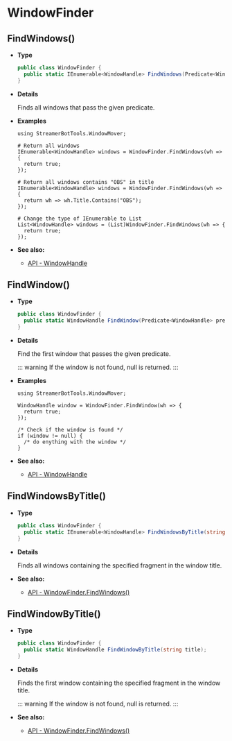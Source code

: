# WindowFinder

## FindWindows()

- **Type**

  ```csharp
  public class WindowFinder {
    public static IEnumerable<WindowHandle> FindWindows(Predicate<WindowHandle> predicate);
  }
  ```

- **Details**

  Finds all windows that pass the given predicate.

- **Examples**

  ```csharp{10,14}
  using StreamerBotTools.WindowMover;

  # Return all windows
  IEnumerable<WindowHandle> windows = WindowFinder.FindWindows(wh => {
    return true;
  });

  # Return all windows contains "OBS" in title
  IEnumerable<WindowHandle> windows = WindowFinder.FindWindows(wh => {
    return wh => wh.Title.Contains("OBS");
  });

  # Change the type of IEnumerable to List
  List<WindowHandle> windows = (List)WindowFinder.FindWindows(wh => {
    return true;
  });
  ```

- **See also:**
  - [API - WindowHandle](./WindowHandle)

## FindWindow()

- **Type**

  ```csharp
  public class WindowFinder {
    public static WindowHandle FindWindow(Predicate<WindowHandle> predicate);
  }
  ```

- **Details**

  Find the first window that passes the given predicate.

  ::: warning
  If the window is not found, null is returned.
  :::

- **Examples**

  ```csharp{8}
  using StreamerBotTools.WindowMover;

  WindowHandle window = WindowFinder.FindWindow(wh => {
    return true;
  });

  /* Check if the window is found */
  if (window != null) {
    /* do enything with the window */
  }
  ```

- **See also:**
  - [API - WindowHandle](./WindowHandle)

## FindWindowsByTitle()

- **Type**

  ```csharp
  public class WindowFinder {
    public static IEnumerable<WindowHandle> FindWindowsByTitle(string title);
  }
  ```

- **Details**

  Finds all windows containing the specified fragment in the window title.

- **See also:**
  - [API - WindowFinder.FindWindows()](./WindowFinder.html#findwindows)

## FindWindowByTitle()

- **Type**

  ```csharp
  public class WindowFinder {
    public static WindowHandle FindWindowByTitle(string title);
  }
  ```

- **Details**

  Finds the first window containing the specified fragment in the window title.

  ::: warning
  If the window is not found, null is returned.
  :::

- **See also:**
  - [API - WindowFinder.FindWindows()](./WindowFinder.html#findwindow)
